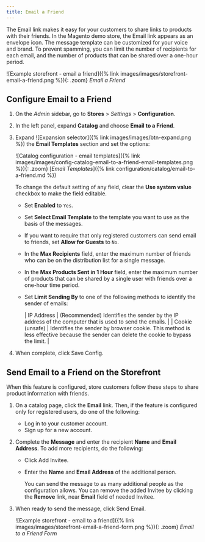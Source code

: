 ```yaml
---
title: Email a Friend
---
```


The Email link makes it easy for your customers to share links to products with their friends. In the Magento demo store, the Email link appears as an envelope icon. The message template can be customized for your voice and brand. To prevent spamming, you can limit the number of recipients for each email, and the number of products that can be shared over a one-hour period.

![Example storefront - email a friend]({% link images/images/storefront-email-a-friend.png %}){: .zoom}
_Email a Friend_

## Configure Email to a Friend

1. On the _Admin_ sidebar, go to **Stores** > _Settings_ > **Configuration**.

1. In the left panel, expand **Catalog** and choose **Email to a Friend**.

1. Expand ![Expansion selector]({% link images/images/btn-expand.png %}) the **Email Templates** section and set the options:

    ![Catalog configuration - email templates]({% link images/images/config-catalog-email-to-a-friend-email-templates.png %}){: .zoom}
    [_Email Templates_]({% link configuration/catalog/email-to-a-friend.md %})

    To change the default setting of any field, clear the **Use system value** checkbox to make the field editable.

    - Set **Enabled** to `Yes`.

    - Set **Select Email Template** to the template you want to use as the basis of the messages.

    - If you want to require that only registered customers can send email to friends, set **Allow for Guests** to `No`.

    - In the **Max Recipients** field, enter the maximum number of friends who can be on the distribution list for a single message.

    - In the **Max Products Sent in 1 Hour** field, enter the maximum number of products that can be shared by a single user with friends over a one-hour time period.

    - Set **Limit Sending By** to one of the following methods to identify the sender of emails:

        | IP Address | (Recommended) Identifies the sender by the IP address of the computer that is used to send the emails. |
        | Cookie (unsafe) | Identifies the sender by browser cookie. This method is less effective because the sender can delete the cookie to bypass the limit. |

1. When complete, click <span class="btn"> Save Config</span>.

## Send Email to a Friend on the Storefront

When this feature is configured, store customers follow these steps to share product information with friends.

1. On a catalog page, click the **Email** link. Then, if the feature is configured only for registered users, do one of the following:

    - Log in to your customer account.
    - Sign up for a new account.

1. Complete the **Message** and enter the recipient **Name** and **Email Address**. To add more recipients, do the following:

    - Click <span class="btn">Add Invitee</span>.

    - Enter the **Name** and **Email Address** of the additional person.

        You can send the message to as many additional people as the configuration allows.
        You can remove the added Invitee by clicking the **Remove** link, near **Email** field of needed Invitee.

1. When ready to send the message, click <span class="btn">Send Email</span>.

    ![Example storefront - email to a friend]({% link images/images/storefront-email-a-friend-form.png %}){: .zoom}
    _Email to a Friend Form_
